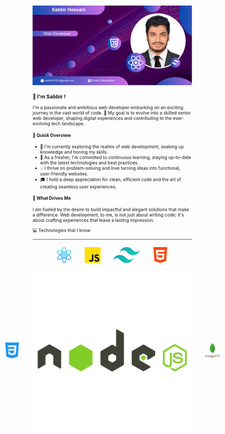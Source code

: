 [![An old rock in the desert](/assets/sabbirGithubCover.png "Shiprock, New Mexico by Beau Rogers")](https://www.flickr.com/photos/beaurogers/31833779864/in/photolist-Qv3rFw-34mt9F-a9Cmfy-5Ha3Zi-9msKdv-o3hgjr-hWpUte-4WMsJ1-KUQ8N-deshUb-vssBD-6CQci6-8AFCiD-zsJWT-nNfsgB-dPDwZJ-bn9JGn-5HtSXY-6CUhAL-a4UTXB-ugPum-KUPSo-fBLNm-6CUmpy-4WMsc9-8a7D3T-83KJev-6CQ2bK-nNusHJ-a78rQH-nw3NvT-7aq2qf-8wwBso-3nNceh-ugSKP-4mh4kh-bbeeqH-a7biME-q3PtTf-brFpgb-cg38zw-bXMZc-nJPELD-f58Lmo-bXMYG-bz8AAi-bxNtNT-bXMYi-bXMY6-bXMYv)

### 👋 I'm Sabbir !

I'm a passionate and ambitious web developer embarking on an exciting journey in the vast world of code. 🚀 My goal is to evolve into a skilled senior web developer, shaping digital experiences and contributing to the ever-evolving tech landscape.

#### 🚀 Quick Overview

- 🔭 I'm currently exploring the realms of web development, soaking up knowledge and honing my skills.
- 🌱 As a fresher, I'm committed to continuous learning, staying up-to-date with the latest technologies and best practices.
- 💡 I thrive on problem-solving and love turning ideas into functional, user-friendly websites.
- 🎓 I hold a deep appreciation for clean, efficient code and the art of creating seamless user experiences.

#### 🌈 What Drives Me

I am fueled by the desire to build impactful and elegant solutions that make a difference. Web development, to me, is not just about writing code; it's about crafting experiences that leave a lasting impression.

💻 Technologies that I know
<hr>

<div align="center">
  <div style="display: flex; justify-content: center; align-items: center; gap: 20px; margin-top: 5px;">
    <img src="/assets/react.png" style="width: auto; height: 50px; margin: 10px;">
    <img src="/assets/js.png" style="width: auto; height: 50px; margin: 10px;">
    <img src="/assets/tailwind-css..png" style="width: auto; height: 50px; margin: 10px;">
    <img src="/assets/html-5.png" style="width: auto; height: 50px; margin: 10px;">
  </div>

  <div style="display: flex; justify-content: center; align-items: center; gap: 20px; margin-top: 5px;">
    <img src="/assets/css-3.png" style="width: auto; height: 50px; margin: 10px;">
    <img src="/assets/node-js.png" style="width: auto; height: auto; margin: 10px;">
    <img src="/assets/mongodb.png" style="width: auto; height: 50px; margin: 10px;">
  </div>
</div>

